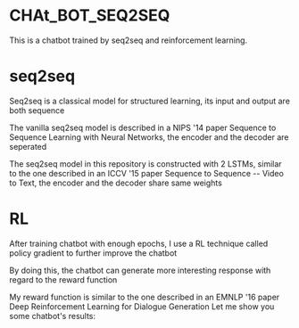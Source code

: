 # CHAt_BOT_SEQ2SEQ
This is a chatbot trained by seq2seq and reinforcement learning.

# seq2seq
Seq2seq is a classical model for structured learning, its input and output are both sequence

The vanilla seq2seq model is described in a NIPS '14 paper Sequence to Sequence Learning with Neural Networks, the encoder and the decoder are seperated

The seq2seq model in this repository is constructed with 2 LSTMs, similar to the one described in an ICCV '15 paper Sequence to Sequence -- Video to Text, the encoder and the decoder share same weights

# RL

After training chatbot with enough epochs, I use a RL technique called policy gradient to further improve the chatbot

By doing this, the chatbot can generate more interesting response with regard to the reward function

My reward function is similar to the one described in an EMNLP '16 paper Deep Reinforcement Learning for Dialogue Generation
Let me show you some chatbot's results:



